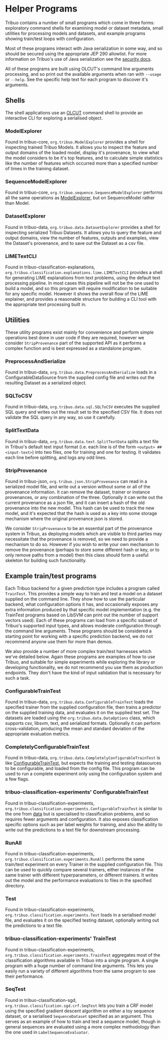 # Helper Programs

Tribuo contains a number of small programs which come in three forms:
exploratory command shells for examining model or dataset metadata, small
utilities for processing models and datasets, and example programs showing
train/test loops with configuration.

Most of these programs interact with Java serialization in some way, and so
should be secured using the appropriate JEP 290 allowlist. For more information
on Tribuo's use of Java serialization see the [security docs](./Security.md).

All of these programs are built using OLCUT's command line arguments
processing, and so print out the available arguments when ran with `--usage` or
`--help`. See the specific help text for each program to discover it's
arguments.

## Shells

The shell applications use an [OLCUT](https://github.com/oracle/olcut) command
shell to provide an interactive CLI for exploring a serialised object.

### ModelExplorer

Found in tribuo-core, `org.tribuo.ModelExplorer` provides a shell for
inspecting trained Tribuo Models. It allows you to inspect the feature and
output domains of the loaded model, display it's provenance, to view what the
model considers to be it's top features, and to calculate simple statistics
like the number of features which occurred more than a specified number of
times in the training dataset.

### SequenceModelExplorer

Found in tribuo-core, `org.tribuo.sequence.SequenceModelExplorer` performs all
the same operations as [ModelExplorer](#ModelExplorer), but on SequenceModel
rather than Model.

### DatasetExplorer

Found in tribuo-data, `org.tribuo.data.DatasetExplorer` provides a shell for
inspecting serialized Tribuo Datasets. It allows you to query the feature and
output domains, view the number of features, outputs and examples, view the
Dataset's provenance, and to save out the Dataset as a csv file.

### LIMETextCLI

Found in tribuo-classification-explanations,
`org.tribuo.classification.explanations.lime.LIMETextCLI` provides a shell for
generating LIME explanations from text problems, using the default text
processing pipeline. In most cases this pipeline will not be the one used to
build a model, and so this program will require modification to be suitable for
any specific model. However it shows the overall flow of the LIME explainer,
and provides a reasonable structure for building a CLI tool with the
appropriate text processing built in.

## Utilities

These utility programs exist mainly for convenience and perform simple
operations best done in user code if they are required, however we consider
`StripProvenance` part of the supported API as it performs a complex function
and is best expressed as a standalone program.

### PreprocessAndSerialize

Found in tribuo-data, `org.tribuo.data.PreprocessAndSerialize` loads in a
ConfigurableDataSource from the supplied config file and writes out the
resulting Dataset as a serialized object.

### SQLToCSV

Found in tribuo-data, `org.tribuo.data.sql.SQLToCSV` executes the supplied SQL
query and writes out the result set to the specified CSV file. It does not
validate the SQL query in any way, so use it carefully.

### SplitTextData

Found in tribuo-data, `org.tribuo.data.text.SplitTextData` splits a text file
in Tribuo's default text input format (i.e. each line is of the form 
`<output> ## <input-text>`) into two files, one for training and one for 
testing. It validates each line before splitting, and logs any odd lines.

### StripProvenance

Found in tribuo-json, `org.tribuo.json.StripProvenance` can read in a
serialized model file, and write out a version without some or all of the
provenance information. It can remove the dataset, trainer or instance
provenances, or any combination of the three. Optionally it can write out the
current provenance as a json file, and it can insert a hash of the old
provenance into the new model. This hash can be used to track the new model,
and it's expected that the hash is used as a key into some storage mechanism
where the original provenance json is stored.

We consider `StripProvenance` to be an essential part of the provenance system
in Tribuo, as deploying models which are visible to third parties may
necessitate that the provenance is removed, so we need to provide a mechanism
to do so. However if you wish to write your own mechanism to remove the
provenance (perhaps to store some different hash or key, or to only remove
paths from a model) then this class should form a useful skeleton for building
such functionality.

## Example train/test programs

Each Tribuo backend for a given prediction type includes a program called
`TrainTest`. This provides a simple way to train and test a model on a dataset
supplied on the command line. They show how to use the particular backend, what
configuration options it has, and occasionally exposes any extra information
produced by that specific model implementation (e.g. the TrainTest programs
based on LibSVM can print out the number of support vectors used). Each of
these programs can load from a specific subset of Tribuo's supported input
types, and allows moderate configuration through the command line arguments.
These programs should be considered a starting point for working with a
specific prediction backend, we do not recommend anyone use them for more than
demos.

We also provide a number of more complex train/test harnesses which we've
detailed below. Again these programs are examples of how to use Tribuo, and
suitable for simple experiments while exploring the library or developing
functionality, we do not recommend you use them as production endpoints. They
don't have the kind of input validation that is necessary for such a task.

### ConfigurableTrainTest

Found in tribuo-data, `org.tribuo.data.ConfigurableTrainTest` loads the
specified trainer from the supplied configuration file, then trains a predictor
on the supplied training data, and evaluates it on the supplied test set. The
datasets are loaded using the `org.tribuo.data.DataOptions` class, which
supports csv, libsvm, text, and serialized formats. Optionally it can perform
cross-validation, producing the mean and standard deviation of the appropriate
evaluation metrics.

### CompletelyConfigurableTrainTest

Found in tribuo-data, `org.tribuo.data.CompletelyConfigurableTrainTest` is like
[ConfigurableTrainTest](#ConfigurableTrainTest), but expects the training and
testing datasources to be configurable, and loaded from the config file. This
program can be used to run a complete experiment only using the configuration
system and a few flags.

### tribuo-classification-experiments' ConfigurableTrainTest

Found in tribuo-classification-experiments,
`org.tribuo.classification.experiments.ConfigurableTrainTest` is similar to the
one from [data](#ConfigurableTrainTest) but is specialised to classification
problems, and so requires fewer arguments and configuration. It also exposes
classification specific options such as per label weights for training, and
also the ability to write out the predictions to a text file for downstream
processing.

### RunAll

Found in tribuo-classification-experiments,
`org.tribuo.classification.experiments.RunAll` performs the same train/test
experiment on every Trainer in the supplied configuration file. This can be
used to quickly compare several trainers, either instances of the same trainer
with different hyperparameters, or different trainers. It writes out the model
and the performance evaluations to files in the specified directory.

### Test

Found in tribuo-classification-experiments,
`org.tribuo.classification.experiments.Test` loads in a serialised model file,
and evaluates it on the specified testing dataset, optionally writing out the
predictions to a text file.

### tribuo-classification-experiments' TrainTest

Found in tribuo-classification-experiments,
`org.tribuo.classification.experiments.TrainTest` aggregates most of the
classification algorithms available in Tribuo into a single program. A single
program with a huge number of command line arguments. This lets you easily run
a variety of different algorithms from the same program to see their
performance.

### SeqTest

Found in tribuo-classification-sgd, `org.tribuo.classification.sgd.crf.SeqTest`
lets you train a CRF model using the specified gradient descent algorithm on
either a toy sequence dataset, or a serialised `SequenceDataset` specified as
an argument. This serves as an example of how to train and test a sequence
model, though in general sequences are evaluated using a more complex
methodology than the one used in `LabelSequenceEvaluator`.
